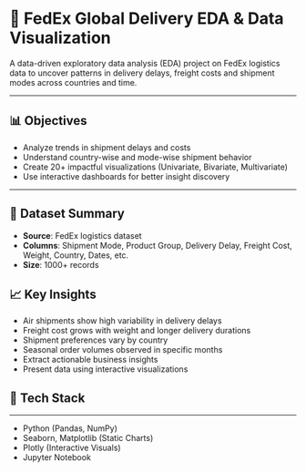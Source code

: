 # 🚚 FedEx Global Delivery EDA & Data Visualization


A data-driven exploratory data analysis (EDA) project on FedEx logistics data to uncover patterns in delivery delays, freight costs and shipment modes across countries and time.

---

## 📊 Objectives

- Analyze trends in shipment delays and costs  
- Understand country-wise and mode-wise shipment behavior  
- Create 20+ impactful visualizations (Univariate, Bivariate, Multivariate)  
- Use interactive dashboards for better insight discovery

---

## 🧾 Dataset Summary
- **Source**: FedEx logistics dataset  
- **Columns**: Shipment Mode, Product Group, Delivery Delay, Freight Cost, Weight, Country, Dates, etc.  
- **Size**: 1000+ records  

## 📈 Key Insights
- Air shipments show high variability in delivery delays  
- Freight cost grows with weight and longer delivery durations  
- Shipment preferences vary by country  
- Seasonal order volumes observed in specific months
- Extract actionable business insights
- Present data using interactive visualizations

## 📌 Tech Stack

---

- Python (Pandas, NumPy)
- Seaborn, Matplotlib (Static Charts)
- Plotly (Interactive Visuals)
- Jupyter Notebook




